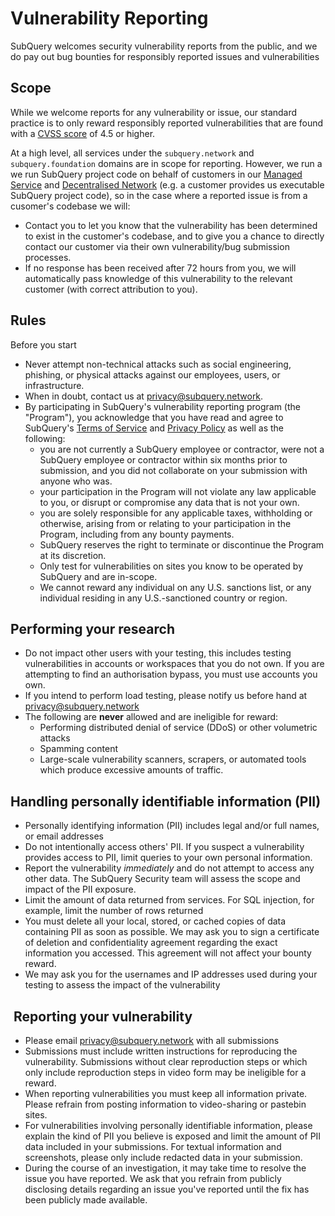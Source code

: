 # Vulnerability Reporting

SubQuery welcomes security vulnerability reports from the public, and we do pay out bug bounties for responsibly reported issues and vulnerabilities

## Scope

While we welcome reports for any vulnerability or issue, our standard practice is to only reward responsibly reported vulnerabilities that are found with a [CVSS score](https://en.wikipedia.org/wiki/Common_Vulnerability_Scoring_System) of 4.5 or higher.

At a high level, all services under the `subquery.network` and `subquery.foundation` domains are in scope for reporting. However, we run a we run SubQuery project code on behalf of customers in our [Managed Service](https://managedservice.subquery.network/) and [Decentralised Network](https://kepler.subquery.network/) (e.g. a customer provides us executable SubQuery project code), so in the case where a reported issue is from a cusomer's codebase we will:

- Contact you to let you know that the vulnerability has been determined to exist in the customer's codebase, and to give you a chance to directly contact our customer via their own vulnerability/bug submission processes.
- If no response has been received after 72 hours from you, we will automatically pass knowledge of this vulnerability to the relevant customer (with correct attribution to you).

## Rules

Before you start

- Never attempt non-technical attacks such as social engineering, phishing, or physical attacks against our employees, users, or infrastructure.
- When in doubt, contact us at [privacy@subquery.network](mailto:privacy@subquery.network).
- By participating in SubQuery's vulnerability reporting program (the "Program"), you acknowledge that you have read and agree to SubQuery's [Terms of Service](https://subquery.network/terms) and [Privacy Policy](https://subquery.network/privacy) as well as the following:
  - you are not currently a SubQuery employee or contractor, were not a SubQuery employee or contractor within six months prior to submission, and you did not collaborate on your submission with anyone who was.
  - your participation in the Program will not violate any law applicable to you, or disrupt or compromise any data that is not your own.
  - you are solely responsible for any applicable taxes, withholding or otherwise, arising from or relating to your participation in the Program, including from any bounty payments.
  - SubQuery reserves the right to terminate or discontinue the Program at its discretion.
  - Only test for vulnerabilities on sites you know to be operated by SubQuery and are in-scope.
  - We cannot reward any individual on any U.S. sanctions list, or any individual residing in any U.S.-sanctioned country or region.

## Performing your research

- Do not impact other users with your testing, this includes testing vulnerabilities in accounts or workspaces that you do not own. If you are attempting to find an authorisation bypass, you must use accounts you own.
- If you intend to perform load testing, please notify us before hand at [privacy@subquery.network](mailto:privacy@subquery.network)
- The following are **never** allowed and are ineligible for reward:
  - Performing distributed denial of service (DDoS) or other volumetric attacks
  - Spamming content
  - Large-scale vulnerability scanners, scrapers, or automated tools which produce excessive amounts of traffic.

## Handling personally identifiable information (PII)

- Personally identifying information (PII) includes legal and/or full names, or email addresses
- Do not intentionally access others' PII. If you suspect a vulnerability provides access to PII, limit queries to your own personal information.
- Report the vulnerability _immediately_ and do not attempt to access any other data. The SubQuery Security team will assess the scope and impact of the PII exposure.
- Limit the amount of data returned from services. For SQL injection, for example, limit the number of rows returned
- You must delete all your local, stored, or cached copies of data containing PII as soon as possible. We may ask you to sign a certificate of deletion and confidentiality agreement regarding the exact information you accessed. This agreement will not affect your bounty reward.
- We may ask you for the usernames and IP addresses used during your testing to assess the impact of the vulnerability

##  Reporting your vulnerability

- Please email [privacy@subquery.network](mailto:privacy@subquery.network) with all submissions
- Submissions must include written instructions for reproducing the vulnerability. Submissions without clear reproduction steps or which only include reproduction steps in video form may be ineligible for a reward.
- When reporting vulnerabilities you must keep all information private. Please refrain from posting information to video-sharing or pastebin sites.
- For vulnerabilities involving personally identifiable information, please explain the kind of PII you believe is exposed and limit the amount of PII data included in your submissions. For textual information and screenshots, please only include redacted data in your submission.
- During the course of an investigation, it may take time to resolve the issue you have reported. We ask that you refrain from publicly disclosing details regarding an issue you've reported until the fix has been publicly made available.
